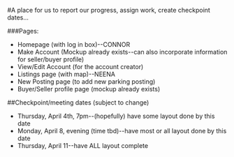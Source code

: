 #A place for us to report our progress, assign work, create checkpoint dates...

###Pages:
* Homepage (with log in box)--CONNOR
* Make Account (Mockup already exists--can also incorporate information for seller/buyer profile)
* View/Edit Account (for the account creator)
* Listings page (with map)--NEENA
* New Posting page (to add new parking posting)
* Buyer/Seller profile page (mockup already exists)


##Checkpoint/meeting dates (subject to change)
* Thursday, April 4th, 7pm--(hopefully) have some layout done by this date
* Monday, April 8, evening (time tbd)--have most or all layout done by this date
* Thursday, April 11--have ALL layout complete